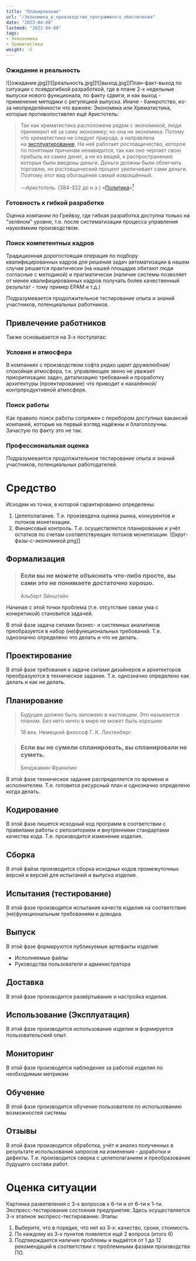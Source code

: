 ```yaml
---
title: "Планирование"
url: "/Экономика_в_производстве_программного_обеспечения"
date: "2023-04-08"
lastmod: "2023-04-08"
tags:
- Экнономика
- Хрематистика
weight: -5
---
```


### Ожидание и реальность
![[ожидание.jpg]]![[реальность.jpg]]![[выход.jpg]]План-факт-выход по ситуации с псевдогибкой разработкой, где в плане 2-х недельные выпуски нового функционала, по факту сдвиги, и как выход - применение методики с регуляцией выпуска. Иначе - банкротство, из-за неопределённости что важнее: Экономика или Хрематистика, которые противопоставлял ещё Аристотель:

> Так как хрематистика расположена рядом с экономикой, люди принимают её за саму экономику; но она не экономика. Потому что хрематистика не следует природе, а направлена на [эксплуатирование](https://ru.wikipedia.org/wiki/%D0%AD%D0%BA%D1%81%D0%BF%D0%BB%D1%83%D0%B0%D1%82%D0%B0%D1%86%D0%B8%D1%8F_%D1%82%D1%80%D1%83%D0%B4%D0%B0 "Эксплуатация труда"). На неё работает ростовщичество, которое по понятным причинам ненавидится, так как оно черпает свою прибыль из самих денег, а не из вещей, к распространению которых были введены деньги. Деньги должны были облегчить торговлю, но ростовщический процент увеличивает сами деньги. Поэтому этот вид обогащения самый извращённый.
>
>—_Аристотель_. (384-322 до н.э.) «[Политика](https://ru.wikipedia.org/wiki/%D0%9F%D0%BE%D0%BB%D0%B8%D1%82%D0%B8%D0%BA%D0%B0_(%D0%90%D1%80%D0%B8%D1%81%D1%82%D0%BE%D1%82%D0%B5%D0%BB%D1%8C) "Политика (Аристотель)")»[<sup>1</sup>](https://ru.wikipedia.org/wiki/%D0%A5%D1%80%D0%B5%D0%BC%D0%B0%D1%82%D0%B8%D1%81%D1%82%D0%B8%D0%BA%D0%B0#cite_note-1)

### Готовность к гибкой разработке
Оценка компании по Грейвзу, где гибкая разработка доступна только на "зелёном" уровне, т.е. после систематизации процесса управления наукоёмким производством.

### Поиск компетентных кадров
Традиционная дорогостоящая операция по подбору квалифицированных кадров для решения задач автоматизации в нашем случае решается практически (на нашей площадке обитают люди согласные с методикой) и прагматически (наличие системы позволяет от менее квалифицированных кадров получать более качественный результат - тому пример EPAM и т.д.)

Подразумевается продолжительное тестирование опыта и знаний участников, потенциальных работников.


## Привлечение работников
Также основывается на 3-х постулатах:

### Условия и атмосфера
В компаниях с производством софта редко царит дружелюбная/спокойная атмосфера, т.к. управляющее звено не уважает приоритизацию задач, детализацию требований и проработку архитектуры (проектирование) что приводит к накалённой/контрпродуктивной атмосфере.

### Поиск работы
Как правило поиск работы сопряжен с перебором доступных вакансий компаний, которые на первый взгляд надёжны и благополучны. Зачастую по факту это не так.

### Профессиональная оценка
Подразумевается продолжительное тестирование опыта и знаний участников, потенциальных работодателей.


# Средство
Исходим из точки, в которой гарантированно определены:
1. Целеполагание. Т.е. произведена оценка рынка, конкурентов и потоков монетизации.
2. Финансовый контроль. Т.е. осуществляется планирование и учёт остатков по счетам соответствующих потоков монетизации.
![[круг-фазы-с-экономикой.png]]
## Формализация
>### Если вы не можете объяснить что-либо просто, вы сами это не понимаете достаточно хорошо.
>
>Альберт Эйнштейн

Начиная с этой точки проблема (т.е. отсутствие связи ума с конкретикой) становится задачей.

В этой фазе задача силами бизнес- и системных аналитиков преобразуется в набор (не)функциональных требований. Т.е. однозначно определено что делать и что не делать.

## Проектирование

В этой фазе требования к задаче силами дизайнеров и архитекторов преобразуются в техническое задание. Т.е. однозначно определено как делать и как не делать.

## Планирование
> Будущее должно быть заложено в настоящем. Это называется планом. Без него ничто в мире не может быть хорошим 
> 
> 18 век. Немецкий философ Г. К. Лихтенберг.

>### Если вы не сумели спланировать, вы спланировали не суметь.
>
>Бенджамин Франклин

В этой фазе техническое задание распределяется по времени и исполнителям. Т.е. готовится ресурсный план и однозначно определено когда делать.

## Кодирование

В этой фазе пишется исходный код программ в соответствии с правилами работы с репозиторием и внутренними стандартами качества кода. Т.е. производится изменение изделия.

## Сборка

В этой файзе производится сборка исходных кодов промежуточных версий и версий для испытаний и выпуска изделия.

## Испытания (тестирование)

В этой фазе производятся испытания качеств изделия на соответствие (не)функциональным требованиям и доводка.

## Выпуск

В этой фазе формируются публикуемые артефакты изделия:
- Исполняемые файлы
- Руководства пользователя и администратора

## Доставка
В этой фазе производится развёртывание и настройка изделия.

## Использование (Эксплуатация)
В этой фазе производится использование изделие и формируется пользовательский опыт.

## Мониторинг
В этой фазе производятся наблюдение за работой изделия по необходимым метрикам

## Обучение
В этой фазе производится обучение пользователя по использованию возможностей системы

## Отзывы

В этой фазе производится обработка, учёт и анализ полученных в результате использования запросов на изменения - доработки и дефекты. Т.е. производится сверка с целеполаганием и преобразование будущего состава работ.


# Оценка ситуации
Картинка разветвления с 3-х вопросов к 6-ти и от 6-ти к 1-ти.
Эеспресс-тестирование состояния предприятия:
Здесь осуществляется 3-х этапное экспресс-тестирование:
Этапы:
1. Выберите, что в порядке, что нет из 3-х: качество, сроки, стоимость.
2. По каждому из 3-х пунктов появлется ещё 2 вопроса (итого 6)
3. Подтверждается наличие проблемы и выдаётся от 1 до 12 рекомендаций в соответствии с проблемными фазами производства ПО.